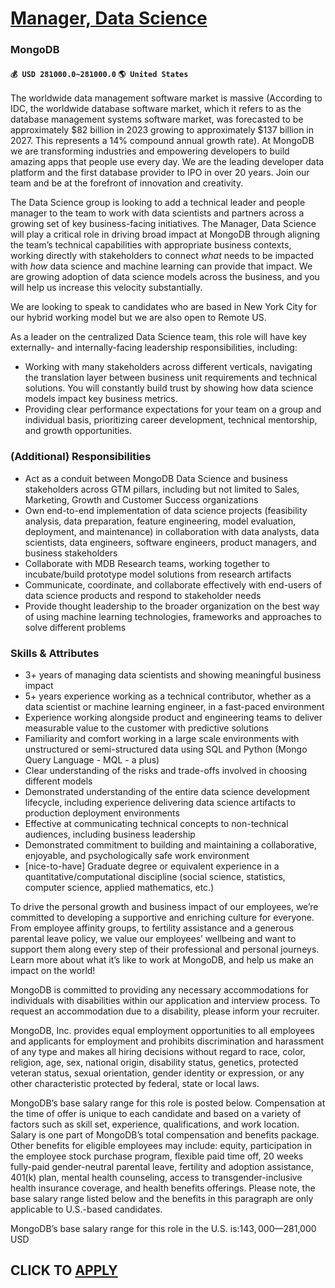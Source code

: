 # [Manager, Data Science](https://www.remotewlb.com/apply/manager-data-science-87177)  
### MongoDB  
#### `💰 USD 281000.0~281000.0` `🌎 United States`  

The worldwide data management software market is massive (According to IDC, the worldwide database software market, which it refers to as the database management systems software market, was forecasted to be approximately $82 billion in 2023 growing to approximately $137 billion in 2027. This represents a 14% compound annual growth rate). At MongoDB we are transforming industries and empowering developers to build amazing apps that people use every day. We are the leading developer data platform and the first database provider to IPO in over 20 years. Join our team and be at the forefront of innovation and creativity.

The Data Science group is looking to add a technical leader and people manager to the team to work with data scientists and partners across a growing set of key business-facing initiatives. The Manager, Data Science will play a critical role in driving broad impact at MongoDB through aligning the team’s technical capabilities with appropriate business contexts, working directly with stakeholders to connect _what_ needs to be impacted with _how_ data science and machine learning can provide that impact. We are growing adoption of data science models across the business, and you will help us increase this velocity substantially.

We are looking to speak to candidates who are based in New York City for our hybrid working model but we are also open to Remote US.

As a leader on the centralized Data Science team, this role will have key externally- and internally-facing leadership responsibilities, including:

  * Working with many stakeholders across different verticals, navigating the translation layer between business unit requirements and technical solutions. You will constantly build trust by showing how data science models impact key business metrics.
  * Providing clear performance expectations for your team on a group and individual basis, prioritizing career development, technical mentorship, and growth opportunities.

### (Additional) Responsibilities

  * Act as a conduit between MongoDB Data Science and business stakeholders across GTM pillars, including but not limited to Sales, Marketing, Growth and Customer Success organizations
  * Own end-to-end implementation of data science projects (feasibility analysis, data preparation, feature engineering, model evaluation, deployment, and maintenance) in collaboration with data analysts, data scientists, data engineers, software engineers, product managers, and business stakeholders
  * Collaborate with MDB Research teams, working together to incubate/build prototype model solutions from research artifacts
  * Communicate, coordinate, and collaborate effectively with end-users of data science products and respond to stakeholder needs
  * Provide thought leadership to the broader organization on the best way of using machine learning technologies, frameworks and approaches to solve different problems

### Skills & Attributes

  * 3+ years of managing data scientists and showing meaningful business impact
  * 5+ years experience working as a technical contributor, whether as a data scientist or machine learning engineer, in a fast-paced environment
  * Experience working alongside product and engineering teams to deliver measurable value to the customer with predictive solutions
  * Familiarity and comfort working in a large scale environments with unstructured or semi-structured data using SQL and Python (Mongo Query Language - MQL - a plus)
  * Clear understanding of the risks and trade-offs involved in choosing different models
  * Demonstrated understanding of the entire data science development lifecycle, including experience delivering data science artifacts to production deployment environments 
  * Effective at communicating technical concepts to non-technical audiences, including business leadership
  * Demonstrated commitment to building and maintaining a collaborative, enjoyable, and psychologically safe work environment
  * [nice-to-have] Graduate degree or equivalent experience in a quantitative/computational discipline (social science, statistics, computer science, applied mathematics, etc.)

To drive the personal growth and business impact of our employees, we’re committed to developing a supportive and enriching culture for everyone. From employee affinity groups, to fertility assistance and a generous parental leave policy, we value our employees’ wellbeing and want to support them along every step of their professional and personal journeys. Learn more about what it’s like to work at MongoDB, and help us make an impact on the world!

MongoDB is committed to providing any necessary accommodations for individuals with disabilities within our application and interview process. To request an accommodation due to a disability, please inform your recruiter.

MongoDB, Inc. provides equal employment opportunities to all employees and applicants for employment and prohibits discrimination and harassment of any type and makes all hiring decisions without regard to race, color, religion, age, sex, national origin, disability status, genetics, protected veteran status, sexual orientation, gender identity or expression, or any other characteristic protected by federal, state or local laws.

MongoDB’s base salary range for this role is posted below. Compensation at the time of offer is unique to each candidate and based on a variety of factors such as skill set, experience, qualifications, and work location. Salary is one part of MongoDB’s total compensation and benefits package. Other benefits for eligible employees may include: equity, participation in the employee stock purchase program, flexible paid time off, 20 weeks fully-paid gender-neutral parental leave, fertility and adoption assistance, 401(k) plan, mental health counseling, access to transgender-inclusive health insurance coverage, and health benefits offerings. Please note, the base salary range listed below and the benefits in this paragraph are only applicable to U.S.-based candidates.

MongoDB’s base salary range for this role in the U.S. is:$143,000—$281,000 USD  
## CLICK TO [APPLY](https://www.remotewlb.com/apply/manager-data-science-87177)

